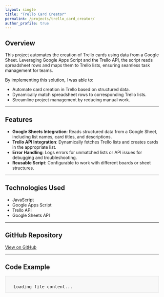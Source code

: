 ```yaml
---
layout: single
title: "Trello Card Creator"
permalink: /projects/trello_card_creator/
author_profile: true
---
```


## Overview

This project automates the creation of Trello cards using data from a Google Sheet. Leveraging Google Apps Script and the Trello API, the script reads spreadsheet rows and maps them to Trello lists, ensuring seamless task management for teams.

By implementing this solution, I was able to:
- Automate card creation in Trello based on structured data.
- Dynamically match spreadsheet rows to corresponding Trello lists.
- Streamline project management by reducing manual work.

---

## Features

- **Google Sheets Integration**: Reads structured data from a Google Sheet, including list names, card titles, and descriptions.
- **Trello API Integration**: Dynamically fetches Trello lists and creates cards in the appropriate list.
- **Error Handling**: Logs errors for unmatched lists or API issues for debugging and troubleshooting.
- **Reusable Script**: Configurable to work with different boards or sheet structures.

---

## Technologies Used

- JavaScript
- Google Apps Script
- Trello API
- Google Sheets API

---

## GitHub Repository

[View on GitHub](https://github.com/zekejenkins/trello-card-creator)

---

## Code Example
<div id="skills-file-content" style="background: #f8f8f8; padding: 10px; border: 1px solid #ddd; font-family: monospace; white-space: pre-wrap; font-size: 0.875rem; overflow-x: auto;">
  Loading file content...
</div>

<script src="https://cdnjs.cloudflare.com/ajax/libs/highlight.js/11.7.0/highlight.min.js"></script>
<link rel="stylesheet" href="https://cdnjs.cloudflare.com/ajax/libs/highlight.js/11.7.0/styles/github.min.css">
<script>
  fetch("https://raw.githubusercontent.com/zekejenkins/davidjenkins/master/_projects/trello_card_creator.md")
    .then(response => response.text())
    .then(text => {
      document.getElementById("skills-file-content").innerHTML = 
        `<pre><code class="yaml">${text}</code></pre>`;
      hljs.highlightAll();
    })
    .catch(error => {
      document.getElementById("skills-file-content").textContent = "Error loading file content.";
      console.error(error);
    });
</script>

